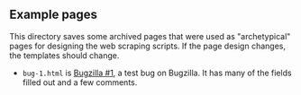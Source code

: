 ## Example pages

This directory saves some archived pages that were used as "archetypical" pages for designing
the web scraping scripts. If the page design changes, the templates should change.

 - `bug-1.html` is [Bugzilla #1](https://bugs.r-project.org/bugzilla/show_bug.cgi?id=1), a test bug on Bugzilla. It has many of the fields filled out and a few comments.
 